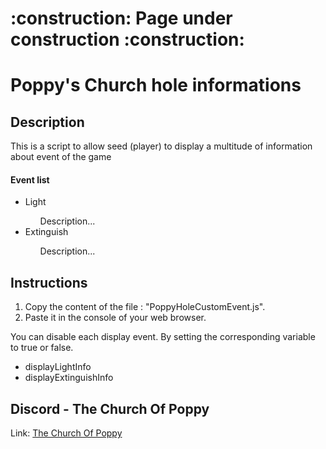 <h1>:construction: Page under construction :construction:</h1>

# Poppy's Church hole informations

<h2>Description</h2>
<p>This is a script to allow seed (player) to display a multitude of information about event of the game</p>

<h4>Event list</h4>
<ul>
  <li>Light</li>
    <ul>Description...</ul>
  <li>Extinguish</li>
    <ul>Description...</ul>
</ul>

<div>
  <h2>Instructions</h2>
  <ol>
    <li>Copy the content of the file : "PoppyHoleCustomEvent.js".</li>
    <li>Paste it in the console of your web browser.</li>
  </ol>
  
  <p>You can disable each display event.
By setting the corresponding variable to true or false.</p>
  <ul>
    <li>displayLightInfo</li>
    <li>displayExtinguishInfo</li>
  </ul>

</div>

<h2>Discord - The Church Of Poppy</h2>
<p>Link: <a href="https://discord.gg/3yBnh5V">The Church Of Poppy</a></p>
